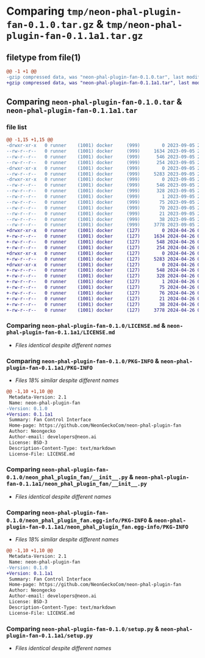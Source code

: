 # Comparing `tmp/neon-phal-plugin-fan-0.1.0.tar.gz` & `tmp/neon-phal-plugin-fan-0.1.1a1.tar.gz`

## filetype from file(1)

```diff
@@ -1 +1 @@
-gzip compressed data, was "neon-phal-plugin-fan-0.1.0.tar", last modified: Tue Sep  5 22:32:43 2023, max compression
+gzip compressed data, was "neon-phal-plugin-fan-0.1.1a1.tar", last modified: Fri Apr 26 00:42:19 2024, max compression
```

## Comparing `neon-phal-plugin-fan-0.1.0.tar` & `neon-phal-plugin-fan-0.1.1a1.tar`

### file list

```diff
@@ -1,15 +1,15 @@
-drwxr-xr-x   0 runner    (1001) docker     (999)        0 2023-09-05 22:32:43.508987 neon-phal-plugin-fan-0.1.0/
--rw-r--r--   0 runner    (1001) docker     (999)     1634 2023-09-05 22:32:39.000000 neon-phal-plugin-fan-0.1.0/LICENSE.md
--rw-r--r--   0 runner    (1001) docker     (999)      546 2023-09-05 22:32:43.508987 neon-phal-plugin-fan-0.1.0/PKG-INFO
--rw-r--r--   0 runner    (1001) docker     (999)      254 2023-09-05 22:32:39.000000 neon-phal-plugin-fan-0.1.0/README.md
-drwxr-xr-x   0 runner    (1001) docker     (999)        0 2023-09-05 22:32:43.508987 neon-phal-plugin-fan-0.1.0/neon_phal_plugin_fan/
--rw-r--r--   0 runner    (1001) docker     (999)     5283 2023-09-05 22:32:39.000000 neon-phal-plugin-fan-0.1.0/neon_phal_plugin_fan/__init__.py
-drwxr-xr-x   0 runner    (1001) docker     (999)        0 2023-09-05 22:32:43.508987 neon-phal-plugin-fan-0.1.0/neon_phal_plugin_fan.egg-info/
--rw-r--r--   0 runner    (1001) docker     (999)      546 2023-09-05 22:32:43.000000 neon-phal-plugin-fan-0.1.0/neon_phal_plugin_fan.egg-info/PKG-INFO
--rw-r--r--   0 runner    (1001) docker     (999)      328 2023-09-05 22:32:43.000000 neon-phal-plugin-fan-0.1.0/neon_phal_plugin_fan.egg-info/SOURCES.txt
--rw-r--r--   0 runner    (1001) docker     (999)        1 2023-09-05 22:32:43.000000 neon-phal-plugin-fan-0.1.0/neon_phal_plugin_fan.egg-info/dependency_links.txt
--rw-r--r--   0 runner    (1001) docker     (999)       75 2023-09-05 22:32:43.000000 neon-phal-plugin-fan-0.1.0/neon_phal_plugin_fan.egg-info/entry_points.txt
--rw-r--r--   0 runner    (1001) docker     (999)       70 2023-09-05 22:32:43.000000 neon-phal-plugin-fan-0.1.0/neon_phal_plugin_fan.egg-info/requires.txt
--rw-r--r--   0 runner    (1001) docker     (999)       21 2023-09-05 22:32:43.000000 neon-phal-plugin-fan-0.1.0/neon_phal_plugin_fan.egg-info/top_level.txt
--rw-r--r--   0 runner    (1001) docker     (999)       38 2023-09-05 22:32:43.508987 neon-phal-plugin-fan-0.1.0/setup.cfg
--rw-r--r--   0 runner    (1001) docker     (999)     3778 2023-09-05 22:32:39.000000 neon-phal-plugin-fan-0.1.0/setup.py
+drwxr-xr-x   0 runner    (1001) docker     (127)        0 2024-04-26 00:42:19.566973 neon-phal-plugin-fan-0.1.1a1/
+-rw-r--r--   0 runner    (1001) docker     (127)     1634 2024-04-26 00:42:16.000000 neon-phal-plugin-fan-0.1.1a1/LICENSE.md
+-rw-r--r--   0 runner    (1001) docker     (127)      548 2024-04-26 00:42:19.566973 neon-phal-plugin-fan-0.1.1a1/PKG-INFO
+-rw-r--r--   0 runner    (1001) docker     (127)      254 2024-04-26 00:42:16.000000 neon-phal-plugin-fan-0.1.1a1/README.md
+drwxr-xr-x   0 runner    (1001) docker     (127)        0 2024-04-26 00:42:19.566973 neon-phal-plugin-fan-0.1.1a1/neon_phal_plugin_fan/
+-rw-r--r--   0 runner    (1001) docker     (127)     5283 2024-04-26 00:42:16.000000 neon-phal-plugin-fan-0.1.1a1/neon_phal_plugin_fan/__init__.py
+drwxr-xr-x   0 runner    (1001) docker     (127)        0 2024-04-26 00:42:19.566973 neon-phal-plugin-fan-0.1.1a1/neon_phal_plugin_fan.egg-info/
+-rw-r--r--   0 runner    (1001) docker     (127)      548 2024-04-26 00:42:19.000000 neon-phal-plugin-fan-0.1.1a1/neon_phal_plugin_fan.egg-info/PKG-INFO
+-rw-r--r--   0 runner    (1001) docker     (127)      328 2024-04-26 00:42:19.000000 neon-phal-plugin-fan-0.1.1a1/neon_phal_plugin_fan.egg-info/SOURCES.txt
+-rw-r--r--   0 runner    (1001) docker     (127)        1 2024-04-26 00:42:19.000000 neon-phal-plugin-fan-0.1.1a1/neon_phal_plugin_fan.egg-info/dependency_links.txt
+-rw-r--r--   0 runner    (1001) docker     (127)       75 2024-04-26 00:42:19.000000 neon-phal-plugin-fan-0.1.1a1/neon_phal_plugin_fan.egg-info/entry_points.txt
+-rw-r--r--   0 runner    (1001) docker     (127)       76 2024-04-26 00:42:19.000000 neon-phal-plugin-fan-0.1.1a1/neon_phal_plugin_fan.egg-info/requires.txt
+-rw-r--r--   0 runner    (1001) docker     (127)       21 2024-04-26 00:42:19.000000 neon-phal-plugin-fan-0.1.1a1/neon_phal_plugin_fan.egg-info/top_level.txt
+-rw-r--r--   0 runner    (1001) docker     (127)       38 2024-04-26 00:42:19.566973 neon-phal-plugin-fan-0.1.1a1/setup.cfg
+-rw-r--r--   0 runner    (1001) docker     (127)     3778 2024-04-26 00:42:16.000000 neon-phal-plugin-fan-0.1.1a1/setup.py
```

### Comparing `neon-phal-plugin-fan-0.1.0/LICENSE.md` & `neon-phal-plugin-fan-0.1.1a1/LICENSE.md`

 * *Files identical despite different names*

### Comparing `neon-phal-plugin-fan-0.1.0/PKG-INFO` & `neon-phal-plugin-fan-0.1.1a1/PKG-INFO`

 * *Files 18% similar despite different names*

```diff
@@ -1,10 +1,10 @@
 Metadata-Version: 2.1
 Name: neon-phal-plugin-fan
-Version: 0.1.0
+Version: 0.1.1a1
 Summary: Fan Control Interface
 Home-page: https://github.com/NeonGeckoCom/neon-phal-plugin-fan
 Author: Neongecko
 Author-email: developers@neon.ai
 License: BSD-3
 Description-Content-Type: text/markdown
 License-File: LICENSE.md
```

### Comparing `neon-phal-plugin-fan-0.1.0/neon_phal_plugin_fan/__init__.py` & `neon-phal-plugin-fan-0.1.1a1/neon_phal_plugin_fan/__init__.py`

 * *Files identical despite different names*

### Comparing `neon-phal-plugin-fan-0.1.0/neon_phal_plugin_fan.egg-info/PKG-INFO` & `neon-phal-plugin-fan-0.1.1a1/neon_phal_plugin_fan.egg-info/PKG-INFO`

 * *Files 18% similar despite different names*

```diff
@@ -1,10 +1,10 @@
 Metadata-Version: 2.1
 Name: neon-phal-plugin-fan
-Version: 0.1.0
+Version: 0.1.1a1
 Summary: Fan Control Interface
 Home-page: https://github.com/NeonGeckoCom/neon-phal-plugin-fan
 Author: Neongecko
 Author-email: developers@neon.ai
 License: BSD-3
 Description-Content-Type: text/markdown
 License-File: LICENSE.md
```

### Comparing `neon-phal-plugin-fan-0.1.0/setup.py` & `neon-phal-plugin-fan-0.1.1a1/setup.py`

 * *Files identical despite different names*

